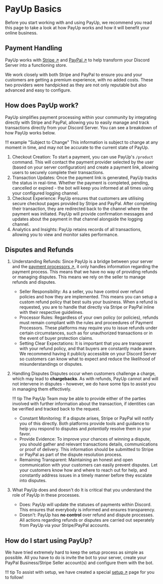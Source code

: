 # PayUp Basics
Before you start working with and using PayUp, we recommend you read this page to take a look at how PayUp works and how it will benefit your online business.

## Payment Handling
PayUp works with [Stripe ↗](https://stripe.com) and [PayPal ↗](https://paypal.com) to help transform your Discord Server into a functioning store.

We work closely with both Stripe and PayPal to ensure you and your customers are getting a premium experience, with no added costs. These two providers were handpicked as they are not only reputable but also advanced and easy to configure.

## How does PayUp work?
PayUp simplifies payment processing within your community by integrating directly with Stripe and PayPal, allowing you to easily manage and track transactions directly from your Discord Server. You can see a breakdown of how PayUp works below.

!!! example "Subject to Change"
	This information is subject to change at any moment in time, and may not be accurate to the current state of PayUp.

1. Checkout Creation:
	To start a payment, you can use PayUp's `/product` command.
	This will contact the payment provider selected by the user (based on your server configuration) and create a payment link, allowing users to securely complete their transactions.
2. Transaction Updates:
	Once the payment link is generated, PayUp tracks the status in real-time. Whether the payment is completed, pending, cancelled or expired - the bot will keep you informed at all times using your configured logging channel.
3. Checkout Experience:
	PayUp ensures that customers are utilising secure checkout pages provided by Stripe and PayPal. After completing their transaction, they are redirected back to the channel where the payment was initiated. PayUp will provide confirmation messages and updates about the payment in that channel alongside the logging channel.
4. Analytics and Insights:
	PayUp retains records of all transactions, allowing you to view and monitor sales performance.

## Disputes and Refunds
1. Understanding Refunds:
	Since PayUp is a bridge between your server and the [payment processors ↗](#payment-handling), it only handles information regarding the payment process. This means that we have no way of providing refunds or managing disputes. This means we rely on the seller to manage refunds and disputes.
	* Seller Responsibility:
		As a seller, you have control over refund policies and how they are implemented. This means you can setup a custom refund policy that best suits your business. When a refund is requested, you are to handle that directly via Stripe or PayPal inline with their respective guidelines.
	* Processor Rules:
		Regardless of your own policy (or policies), refunds must remain compliant with the rules and proceedures of Payment Processors. These platforms may require you to issue refunds under certain circumstances, such as for unauthorized transactions or in the event of buyer protection claims.
	* Setting Clear Expectations:
		It is important that you are transparent with your refund policy, and that buyers are constantly made aware. We recommend having it publicly accessible on your Discord Server so customers can know what to expect and reduce the likelihood of misunderstandings or disputes.

2. Handling Disputes
	Disputes occur when customers challenge a charge, which may lead to **chargebacks**. As with refunds, PayUp cannot and will not intervene in disputes - however, we do have some tips to assist you in managing them effectively.

	!!! tip
		The PayUp Team *may* be able to provide either of the parties involved with further information about the transaction, if identities can be verified and tracked back to the request.
	* Constant Monitoring:
		If a dispute arises, Stripe or PayPal will notify you of this directly. Both platforms provide tools and guidance to help you respond to disputes and *potentially* resolve them in your favor.
	* Provide Evidence:
		To improve your chances of winning a dispute, you should gather and relevant transactions details, communications or proof of delivery. This information should be submitted to Stripe or PayPal as part of the dispute resolution process.
	* Remaining Transparent:
		Maintaining an honest and open communication with your customers can easily prevent disputes. Let your customers know how and where to reach out for help, and constantly address issues in a timely manner before they escalate into disputes.

3. What PayUp does and doesn't do
	It is critical that you understand the role of PayUp in these processes.
	* Does:
		PayUp will update the statuses of payments within Discord. This ensures that everybody is informed and ensures transparency.
	* Doesn't:
		PayUp has **no control** over refund and dispute processes. All actions regarding refunds or disputes are carried out seperately from PayUp via your Stripe/PayPal accounts.
		
## How do I start using PayUp?
We have tried extremely hard to keep the setup process as simple as possible. All you have to do is invite the bot to your server, create your PayPal Business/Stripe Seller account(s) and configure them with the bot.

!!! tip
	To assist with setup, we have created a special [setup ↗](/docs/setup-guide/initial-setup) page for you to follow!